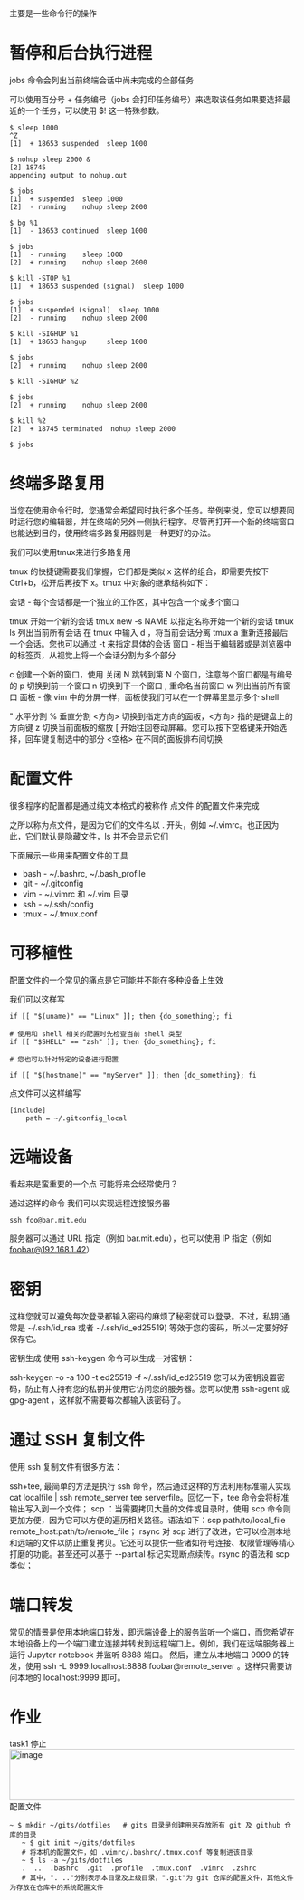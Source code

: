 主要是一些命令行的操作

# 暂停和后台执行进程
jobs 命令会列出当前终端会话中尚未完成的全部任务

可以使用百分号 + 任务编号（jobs 会打印任务编号）来选取该任务如果要选择最近的一个任务，可以使用 $! 这一特殊参数。
```
$ sleep 1000
^Z
[1]  + 18653 suspended  sleep 1000

$ nohup sleep 2000 &
[2] 18745
appending output to nohup.out

$ jobs
[1]  + suspended  sleep 1000
[2]  - running    nohup sleep 2000

$ bg %1
[1]  - 18653 continued  sleep 1000

$ jobs
[1]  - running    sleep 1000
[2]  + running    nohup sleep 2000

$ kill -STOP %1
[1]  + 18653 suspended (signal)  sleep 1000

$ jobs
[1]  + suspended (signal)  sleep 1000
[2]  - running    nohup sleep 2000

$ kill -SIGHUP %1
[1]  + 18653 hangup     sleep 1000

$ jobs
[2]  + running    nohup sleep 2000

$ kill -SIGHUP %2

$ jobs
[2]  + running    nohup sleep 2000

$ kill %2
[2]  + 18745 terminated  nohup sleep 2000

$ jobs

```

# 终端多路复用
当您在使用命令行时，您通常会希望同时执行多个任务。举例来说，您可以想要同时运行您的编辑器，并在终端的另外一侧执行程序。尽管再打开一个新的终端窗口也能达到目的，使用终端多路复用器则是一种更好的办法。

我们可以使用tmux来进行多路复用

tmux 的快捷键需要我们掌握，它们都是类似 <C-b> x 这样的组合，即需要先按下 Ctrl+b，松开后再按下 x。tmux 中对象的继承结构如下：

会话 - 每个会话都是一个独立的工作区，其中包含一个或多个窗口

tmux 开始一个新的会话
tmux new -s NAME 以指定名称开始一个新的会话
tmux ls 列出当前所有会话
在 tmux 中输入 <C-b> d ，将当前会话分离
tmux a 重新连接最后一个会话。您也可以通过 -t 来指定具体的会话
窗口 - 相当于编辑器或是浏览器中的标签页，从视觉上将一个会话分割为多个部分

<C-b> c 创建一个新的窗口，使用 <C-d> 关闭
<C-b> N 跳转到第 N 个窗口，注意每个窗口都是有编号的
<C-b> p 切换到前一个窗口
<C-b> n 切换到下一个窗口
<C-b> , 重命名当前窗口
<C-b> w 列出当前所有窗口
面板 - 像 vim 中的分屏一样，面板使我们可以在一个屏幕里显示多个 shell

<C-b> " 水平分割
<C-b> % 垂直分割
<C-b> <方向> 切换到指定方向的面板，<方向> 指的是键盘上的方向键
<C-b> z 切换当前面板的缩放
<C-b> [ 开始往回卷动屏幕。您可以按下空格键来开始选择，回车键复制选中的部分
<C-b> <空格> 在不同的面板排布间切换

# 配置文件
很多程序的配置都是通过纯文本格式的被称作 点文件 的配置文件来完成

之所以称为点文件，是因为它们的文件名以 . 开头，例如 ~/.vimrc。也正因为此，它们默认是隐藏文件，ls 并不会显示它们

下面展示一些用来配置文件的工具
- bash - ~/.bashrc, ~/.bash_profile
- git - ~/.gitconfig
- vim - ~/.vimrc 和 ~/.vim 目录
- ssh - ~/.ssh/config
- tmux - ~/.tmux.conf

# 可移植性

配置文件的一个常见的痛点是它可能并不能在多种设备上生效

我们可以这样写
```
if [[ "$(uname)" == "Linux" ]]; then {do_something}; fi

# 使用和 shell 相关的配置时先检查当前 shell 类型
if [[ "$SHELL" == "zsh" ]]; then {do_something}; fi

# 您也可以针对特定的设备进行配置

if [[ "$(hostname)" == "myServer" ]]; then {do_something}; fi
```
点文件可以这样编写
```
[include]
    path = ~/.gitconfig_local
```
# 远端设备
看起来是蛮重要的一个点 可能将来会经常使用？

通过这样的命令 我们可以实现远程连接服务器
```
ssh foo@bar.mit.edu
```

服务器可以通过 URL 指定（例如 bar.mit.edu），也可以使用 IP 指定（例如 foobar@192.168.1.42）

# 密钥
这样您就可以避免每次登录都输入密码的麻烦了秘密就可以登录。不过，私钥(通常是 ~/.ssh/id_rsa 或者 ~/.ssh/id_ed25519) 等效于您的密码，所以一定要好好保存它。

密钥生成
使用 ssh-keygen 命令可以生成一对密钥：

ssh-keygen -o -a 100 -t ed25519 -f ~/.ssh/id_ed25519
您可以为密钥设置密码，防止有人持有您的私钥并使用它访问您的服务器。您可以使用 ssh-agent 或 gpg-agent ，这样就不需要每次都输入该密码了。

# 通过 SSH 复制文件
使用 ssh 复制文件有很多方法：

ssh+tee, 最简单的方法是执行 ssh 命令，然后通过这样的方法利用标准输入实现 cat localfile | ssh remote_server tee serverfile。回忆一下，tee 命令会将标准输出写入到一个文件；
scp ：当需要拷贝大量的文件或目录时，使用 scp 命令则更加方便，因为它可以方便的遍历相关路径。语法如下：scp path/to/local_file remote_host:path/to/remote_file；
rsync 对 scp 进行了改进，它可以检测本地和远端的文件以防止重复拷贝。它还可以提供一些诸如符号连接、权限管理等精心打磨的功能。甚至还可以基于 --partial 标记实现断点续传。rsync 的语法和 scp 类似；
# 端口转发
常见的情景是使用本地端口转发，即远端设备上的服务监听一个端口，而您希望在本地设备上的一个端口建立连接并转发到远程端口上。例如，我们在远端服务器上运行 Jupyter notebook 并监听 8888 端口。 然后，建立从本地端口 9999 的转发，使用 ssh -L 9999:localhost:8888 foobar@remote_server 。这样只需要访问本地的 localhost:9999 即可。

# 作业
task1
停止
<img width="786" height="91" alt="image" src="https://github.com/user-attachments/assets/2d25cd37-1eb5-4c04-b1bb-b37ec6c458dc" />
配置文件
```
~ $ mkdir ~/gits/dotfiles   # gits 目录是创建用来存放所有 git 及 github 仓库的目录
   ~ $ git init ~/gits/dotfiles
   # 将本机的配置文件，如 .vimrc/.bashrc/.tmux.conf 等复制进该目录
   ~ $ ls -a ~/gits/dotfiles
   .  ..  .bashrc  .git  .profile  .tmux.conf  .vimrc  .zshrc                      
   # 其中，". .."分别表示本目录及上级目录，".git"为 git 仓库的配置文件，其他文件为存放在仓库中的系统配置文件
```

